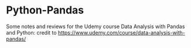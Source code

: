 # Python-Pandas
Some notes and reviews for the Udemy course Data Analysis with Pandas and Python: credit to https://www.udemy.com/course/data-analysis-with-pandas/
